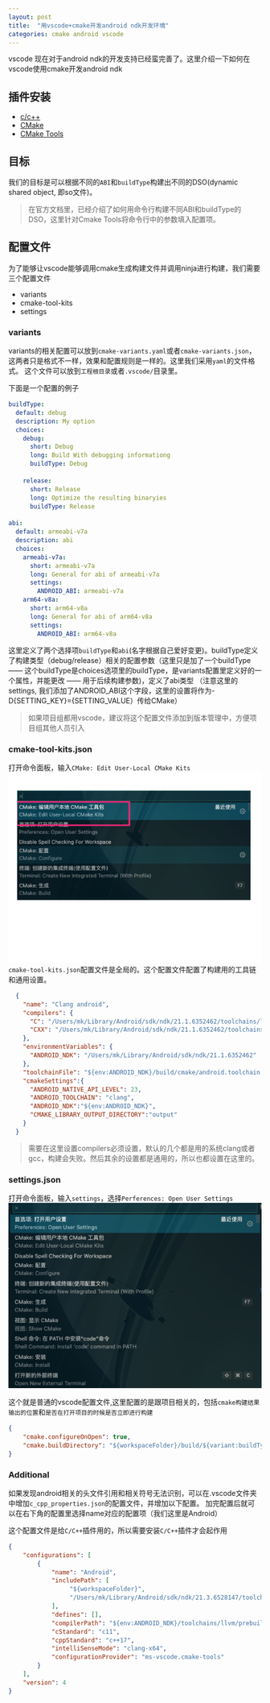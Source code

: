```yaml
---
layout: post
title:  "用vscode+cmake开发android ndk开发环境"
categories: cmake android vscode
---
```


vscode 现在对于android ndk的开发支持已经蛮完善了。这里介绍一下如何在vscode使用cmake开发android ndk

## 插件安装

- [c/c++](https://marketplace.visualstudio.com/items?itemName=ms-vscode.cpptools)
- [CMake](https://marketplace.visualstudio.com/items?itemName=twxs.cmake)
- [CMake Tools](https://marketplace.visualstudio.com/items?itemName=ms-vscode.cmake-tools)

## 目标

我们的目标是可以根据不同的`ABI`和`buildType`构建出不同的DSO(dynamic shared object, 即so文件)。
> 在官方文档里，已经介绍了如何用命令行构建不同ABI和buildType的DSO，这里针对Cmake Tools将命令行中的参数填入配置项。

## 配置文件

为了能够让vscode能够调用cmake生成构建文件并调用ninja进行构建，我们需要三个配置文件

- variants
- cmake-tool-kits
- settings

### variants
variants的相关配置可以放到`cmake-variants.yaml`或者`cmake-variants.json`，这两者只是格式不一样，效果和配置规则是一样的。这里我们采用`yaml`的文件格式。 这个文件可以放到`工程根目录`或者`.vscode/`目录里。

下面是一个配置的例子
```yaml
buildType:
  default: debug
  description: My option
  choices:
    debug:
      short: Debug
      long: Build With debugging informationg
      buildType: Debug

    release:
      short: Release
      long: Optimize the resulting binaryies
      buildType: Release

abi:
  default: armeabi-v7a
  description: abi
  choices:
    armeabi-v7a:
      short: armeabi-v7a
      long: General for abi of armeabi-v7a
      settings:
        ANDROID_ABI: armeabi-v7a
    arm64-v8a:
      short: arm64-v8a
      long: General for abi of arm64-v8a
      settings:
        ANDROID_ABI: arm64-v8a
```

这里定义了两个选择项`buildType`和`abi`(名字根据自己爱好变更)。buildType定义了构建类型（debug/release）相关的配置参数（这里只是加了一个buildType —— 这个buildType是choices选项里的buildType，是variants配置里定义好的一个属性，并能更改 —— 用于后续构建参数)，定义了abi类型
（注意这里的settings, 我们添加了ANDROID_ABI这个字段，这里的设置将作为-D{SETTING_KEY}={SETTING_VALUE）传给CMake）

> 如果项目组都用vscode，建议将这个配置文件添加到版本管理中，方便项目组其他人员引入

### cmake-tool-kits.json
打开命令面板，输入`CMake: Edit User-Local CMake Kits`
![](/assets/image/cmake-setting-cmake-tool-kits.png)
`cmake-tool-kits.json`配置文件是全局的。这个配置文件配置了构建用的工具链和通用设置。
```json
  {
    "name": "Clang android",
    "compilers": {
      "C": "/Users/mk/Library/Android/sdk/ndk/21.1.6352462/toolchains/llvm/prebuilt/darwin-x86_64/bin/clang",
      "CXX": "/Users/mk/Library/Android/sdk/ndk/21.1.6352462/toolchains/llvm/prebuilt/darwin-x86_64/bin/clang++"
    },
    "environmentVariables": {
      "ANDROID_NDK": "/Users/mk/Library/Android/sdk/ndk/21.1.6352462"
    },
    "toolchainFile": "${env:ANDROID_NDK}/build/cmake/android.toolchain.cmake",
    "cmakeSettings":{
      "ANDROID_NATIVE_API_LEVEL": 23,
      "ANDROID_TOOLCHAIN": "clang",
      "ANDROID_NDK":"${env:ANDROID_NDK}",
      "CMAKE_LIBRARY_OUTPUT_DIRECTORY":"output"
    }
  }
```
> 需要在这里设置compilers必须设置，默认的几个都是用的系统clang或者gcc，构建会失败。然后其余的设置都是通用的，所以也都设置在这里的。


### settings.json
打开命令面板，输入`settings`，选择`Perferences: Open User Settings`
![](/assets/image/cmake-settings.png)

这个就是普通的vscode配置文件,这里配置的是跟项目相关的，包括`cmake构建结果输出的位置`和`是否在打开项目的时候是否立即进行构建`


```json
{
    "cmake.configureOnOpen": true,
    "cmake.buildDirectory": "${workspaceFolder}/build/${variant:buildType}/${variant:abi}"
}
```

### Additional
如果发现android相关的头文件引用和相关符号无法识别，可以在.vscode文件夹中增加`c_cpp_properties.json`的配置文件，并增加以下配置。
加完配置后就可以在右下角的配置里选择name对应的配置项（我们这里是Android）

这个配置文件是给`C/C++`插件用的，所以需要安装`C/C++`插件才会起作用

```json
{
    "configurations": [
        {
            "name": "Android",
            "includePath": [
                 "${workspaceFolder}",
                 "/Users/mk/Library/Android/sdk/ndk/21.3.6528147/toolchains/llvm/prebuilt/darwin-x86_64/sysroot/usr/include/aarch64-linux-android/**"
            ],
            "defines": [],
            "compilerPath": "${env:ANDROID_NDK}/toolchains/llvm/prebuilt/darwin-x86_64/bin/clang++",
            "cStandard": "c11",
            "cppStandard": "c++17",
            "intelliSenseMode": "clang-x64",
            "configurationProvider": "ms-vscode.cmake-tools"
        }
    ],
    "version": 4
}
```



